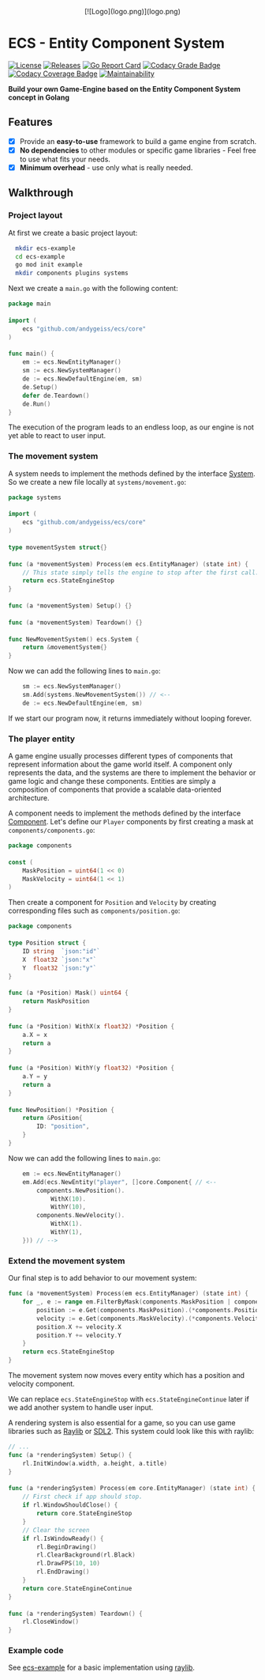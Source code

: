 <p align="center">  
[![Logo](logo.png)](logo.png)
</p>

# ECS - Entity Component System

[![License](https://img.shields.io/github/license/andygeiss/ecs)](https://github.com/andygeiss/ecs/blob/master/LICENSE)
[![Releases](https://img.shields.io/github/v/release/andygeiss/ecs)](https://github.com/andygeiss/ecs/releases)
[![Go Report Card](https://goreportcard.com/badge/github.com/andygeiss/ecs)](https://goreportcard.com/report/github.com/andygeiss/ecs)
[![Codacy Grade Badge](https://app.codacy.com/project/badge/Grade/b4f4c9b35f4b46d8bf19f73379864b45)](https://app.codacy.com/gh/andygeiss/ecs/dashboard?utm_source=gh&utm_medium=referral&utm_content=&utm_campaign=Badge_grade)
[![Codacy Coverage Badge](https://app.codacy.com/project/badge/Coverage/b4f4c9b35f4b46d8bf19f73379864b45)](https://app.codacy.com/gh/andygeiss/ecs/dashboard?utm_source=gh&utm_medium=referral&utm_content=&utm_campaign=Badge_coverage)
[![Maintainability](https://api.codeclimate.com/v1/badges/5a2fd230f2eae6f244f2/maintainability)](https://codeclimate.com/github/andygeiss/ecs/maintainability)

**Build your own Game-Engine based on the Entity Component System concept in Golang**

## Features

- [x] Provide an **easy-to-use** framework to build a game engine from scratch.
- [x] **No dependencies** to other modules or specific game libraries - Feel free to use what fits your needs.
- [x] **Minimum overhead** - use only what is really needed.

## Walkthrough

### Project layout

At first we create a basic project layout:

```bash
  mkdir ecs-example
  cd ecs-example
  go mod init example
  mkdir components plugins systems
```

Next we create a `main.go` with the following content:

```go
package main

import (
	ecs "github.com/andygeiss/ecs/core"
)

func main() {
	em := ecs.NewEntityManager()
	sm := ecs.NewSystemManager()
	de := ecs.NewDefaultEngine(em, sm)
	de.Setup()
	defer de.Teardown()
	de.Run()
}
```

The execution of the program leads to an endless loop, as our engine is not yet able to react to user input.

### The movement system

A system needs to implement the methods defined by the interface [System](https://github.com/andygeiss/ecs/blob/master/core/system.go).
So we create a new file locally at `systems/movement.go`:

```go
package systems

import (
	ecs "github.com/andygeiss/ecs/core"
)

type movementSystem struct{}

func (a *movementSystem) Process(em ecs.EntityManager) (state int) {
	// This state simply tells the engine to stop after the first call.
	return ecs.StateEngineStop
}

func (a *movementSystem) Setup() {}

func (a *movementSystem) Teardown() {}

func NewMovementSystem() ecs.System {
	return &movementSystem{}
}
```

Now we can add the following lines to `main.go`:

```go
	sm := ecs.NewSystemManager()
	sm.Add(systems.NewMovementSystem()) // <--
	de := ecs.NewDefaultEngine(em, sm)
```

If we start our program now, it returns immediately without looping forever.

### The player entity

A game engine usually processes different types of components that represent information about the game world itself.
A component only represents the data, and the systems are there to implement the behavior or game logic and change these components.
Entities are simply a composition of components that provide a scalable data-oriented architecture.

A component needs to implement the methods defined by the interface [Component](https://github.com/andygeiss/ecs/blob/master/core/entity.go).
Let's define our `Player` components by first creating a mask at `components/components.go`:

```go
package components

const (
	MaskPosition = uint64(1 << 0)
	MaskVelocity = uint64(1 << 1)
)
```

Then create a component for `Position` and `Velocity` by creating corresponding files such as `components/position.go`:

```go
package components

type Position struct {
	ID string  `json:"id"`
	X  float32 `json:"x"`
	Y  float32 `json:"y"`
}

func (a *Position) Mask() uint64 {
	return MaskPosition
}

func (a *Position) WithX(x float32) *Position {
	a.X = x
	return a
}

func (a *Position) WithY(y float32) *Position {
	a.Y = y
	return a
}

func NewPosition() *Position {
	return &Position{
		ID: "position",
	}
}
```

Now we can add the following lines to `main.go`:

```go
	em := ecs.NewEntityManager()
	em.Add(ecs.NewEntity("player", []core.Component{ // <--
		components.NewPosition().
			WithX(10).
			WithY(10),
		components.NewVelocity().
			WithX(1).
			WithY(1),
	})) // -->
```

### Extend the movement system

Our final step is to add behavior to our movement system:

```go
func (a *movementSystem) Process(em ecs.EntityManager) (state int) {
	for _, e := range em.FilterByMask(components.MaskPosition | components.MaskVelocity) {
		position := e.Get(components.MaskPosition).(*components.Position)
		velocity := e.Get(components.MaskVelocity).(*components.Velocity)
		position.X += velocity.X
		position.Y += velocity.Y
	}
	return ecs.StateEngineStop
}
```

The movement system now moves every entity which has a position and velocity component.

We can replace `ecs.StateEngineStop` with `ecs.StateEngineContinue` later if we add another system to handle user input.

A rendering system is also essential for a game, so you can use game libraries such as [Raylib](https://pkg.go.dev/github.com/gen2brain/raylib-go/raylib) or [SDL2](https://pkg.go.dev/github.com/veandco/go-sdl2).
This system could look like this with raylib:

```go
// ...
func (a *renderingSystem) Setup() {
	rl.InitWindow(a.width, a.height, a.title)
}

func (a *renderingSystem) Process(em core.EntityManager) (state int) {
	// First check if app should stop.
	if rl.WindowShouldClose() {
		return core.StateEngineStop
	}
	// Clear the screen
	if rl.IsWindowReady() {
		rl.BeginDrawing()
		rl.ClearBackground(rl.Black)
		rl.DrawFPS(10, 10)
		rl.EndDrawing()
	}
	return core.StateEngineContinue
}

func (a *renderingSystem) Teardown() {
	rl.CloseWindow()
}
```

### Example code

See [ecs-example](https://github.com/andygeiss/ecs-example) for a basic implementation using [raylib](https://pkg.go.dev/github.com/gen2brain/raylib-go/raylib).

